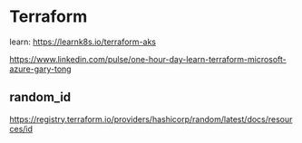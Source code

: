 # Terraform

learn:
https://learnk8s.io/terraform-aks

https://www.linkedin.com/pulse/one-hour-day-learn-terraform-microsoft-azure-gary-tong

## random_id
https://registry.terraform.io/providers/hashicorp/random/latest/docs/resources/id
